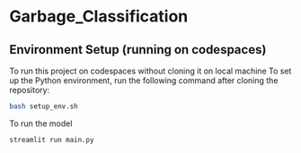 # Garbage_Classification



## Environment Setup (running on codespaces)
To run this project on codespaces without cloning it on local machine 
To set up the Python environment, run the following command after cloning the repository:

```bash
bash setup_env.sh
```

To run the model 

```bash
streamlit run main.py
```
